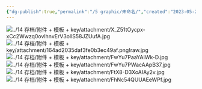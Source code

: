 ```yaml
---
{"dg-publish":true,"permalink":"/5 graphic/未命名/","created":"2023-05-28T15:11:22.519+08:00","updated":"2023-05-28T15:33:54.762+08:00"}
---
```



![../14 存档/附件 + 模板 + key/attachment/X_Z51tOycpx-xCc2Wwzq0ovlhnvErV3ollS58JZUufA.jpg](/img/user/14%20%E5%AD%98%E6%A1%A3/%E9%99%84%E4%BB%B6%20+%20%E6%A8%A1%E6%9D%BF%20+%20key/attachment/X_Z51tOycpx-xCc2Wwzq0ovlhnvErV3ollS58JZUufA.jpg)
![../14 存档/附件 + 模板 + key/attachment/164ad2035daf3fe0b3ec49af.png!raw.jpg](/img/user/14%20%E5%AD%98%E6%A1%A3/%E9%99%84%E4%BB%B6%20+%20%E6%A8%A1%E6%9D%BF%20+%20key/attachment/164ad2035daf3fe0b3ec49af.png!raw.jpg)![../14 存档/附件 + 模板 + key/attachment/FwYu7PaaYAIWk-D.jpg](/img/user/14%20%E5%AD%98%E6%A1%A3/%E9%99%84%E4%BB%B6%20+%20%E6%A8%A1%E6%9D%BF%20+%20key/attachment/FwYu7PaaYAIWk-D.jpg)![../14 存档/附件 + 模板 + key/attachment/FwYu7PWacAApB37.jpg](/img/user/14%20%E5%AD%98%E6%A1%A3/%E9%99%84%E4%BB%B6%20+%20%E6%A8%A1%E6%9D%BF%20+%20key/attachment/FwYu7PWacAApB37.jpg)
![../14 存档/附件 + 模板 + key/attachment/FtX8-D3XoAIAy2v.jpg](/img/user/14%20%E5%AD%98%E6%A1%A3/%E9%99%84%E4%BB%B6%20+%20%E6%A8%A1%E6%9D%BF%20+%20key/attachment/FtX8-D3XoAIAy2v.jpg)
![../14 存档/附件 + 模板 + key/attachment/FhNc54QUUAEeWPf.jpg](/img/user/14%20%E5%AD%98%E6%A1%A3/%E9%99%84%E4%BB%B6%20+%20%E6%A8%A1%E6%9D%BF%20+%20key/attachment/FhNc54QUUAEeWPf.jpg)
